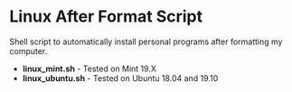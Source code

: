 # Linux After Format Script
Shell script to automatically install personal programs after formatting my computer.

- **linux_mint.sh**   - Tested on Mint 19.X
- **linux_ubuntu.sh** - Tested on Ubuntu 18.04 and 19.10